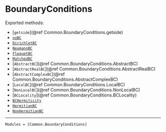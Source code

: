 # BoundaryConditions

Exported methods:
  * [`getside`](@ref Common.BoundaryConditions.getside)
  * [`noBC`](@ref)
  * [`DirichletBC`](@ref)
  * [`NeumannBC`](@ref)
  * [`FloquetBC`](@ref)
  * [`MatchedBC`](@ref)
  * [`AbstractBC`](@ref Common.BoundaryConditions.AbstractBC)
  * [`AbstractRealBC`](@ref Common.BoundaryConditions.AbstractRealBC)
  * [`AbstractComplexBC`](@ref Common.BoundaryConditions.AbstractComplexBC)
  * [`LocalBC`](@ref Common.BoundaryConditions.LocalBC)
  * [`NonLocalBC`](@ref Common.BoundaryConditions.NonLocalBC)
  * [`BCLocality`](@ref Common.BoundaryConditions.BCLocality)
  * [`BCHermiticity`](@ref)
  * [`HermitianBC`](@ref)
  * [`NonHermitianBC`](@ref)

---

```@autodocs
Modules = [Common.BoundaryConditions]
```
